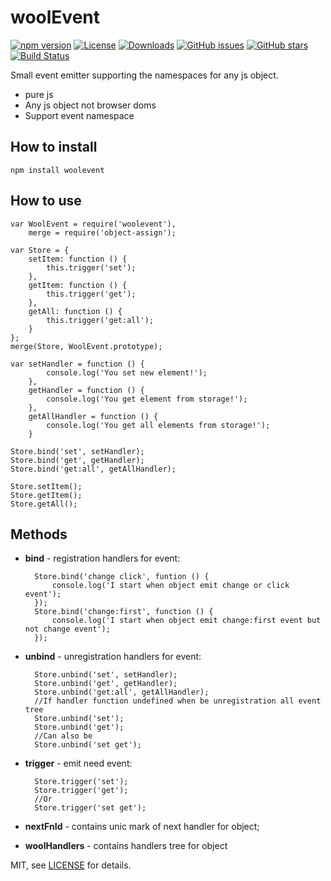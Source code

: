 # woolEvent
[![npm version][npm-image]][npm-url]
[![License][license-image]][license-url]
[![Downloads][downloads-image]][downloads-url]
[![GitHub issues][git-issues]][git-issues-url]
[![GitHub stars][git-stars-image]][git-stars-url]
[![Build Status](https://travis-ci.org/abaddonGIT/woolEvent.svg?branch=master)](https://travis-ci.org/abaddonGIT/woolEvent)

Small event emitter supporting the namespaces for any js object.
- pure js
- Any js object not browser doms
- Support event namespace

## How to install ##

    npm install woolevent
    
## How to use ##

    var WoolEvent = require('woolevent'),
        merge = require('object-assign');

    var Store = {
        setItem: function () {
            this.trigger('set');
        },
        getItem: function () {
            this.trigger('get');
        },
        getAll: function () {
            this.trigger('get:all');
        }
    };
    merge(Store, WoolEvent.prototype);

    var setHandler = function () {
            console.log('You set new element!');
        },
        getHandler = function () {
            console.log('You get element from storage!');
        },
        getAllHandler = function () {
            console.log('You get all elements from storage!');
        }

    Store.bind('set', setHandler);
    Store.bind('get', getHandler);
    Store.bind('get:all', getAllHandler);
    
    Store.setItem();
    Store.getItem();
    Store.getAll();
    
## Methods ##
- **bind** - registration handlers for event:

        Store.bind('change click', funtion () {
            console.log('I start when object emit change or click event');
        });
        Store.bind('change:first', function () {
            console.log('I start when object emit change:first event but not change event');
        });

- **unbind** - unregistration handlers for event:

        Store.unbind('set', setHandler);
        Store.unbind('get', getHandler);
        Store.unbind('get:all', getAllHandler);
        //If handler function undefined when be unregistration all event tree
        Store.unbind('set');
        Store.unbind('get');
        //Сan also be
        Store.unbind('set get');
        
- **trigger** - emit need event:

        Store.trigger('set');
        Store.trigger('get');
        //Or
        Store.trigger('set get');
        
- **nextFnId** - contains unic mark of next handler for object;
- **woolHandlers** - contains handlers tree for object

MIT, see [LICENSE][license-url] for details.

[npm-image]: https://img.shields.io/npm/v/woolevent.svg?style=flat-square
[npm-url]: https://www.npmjs.com/package/woolevent
[downloads-image]: http://img.shields.io/npm/dm/woolevent.svg?style=flat-square
[downloads-url]: https://npmjs.org/package/woolevent
[license-image]: http://img.shields.io/npm/l/woolevent.svg?style=flat-square
[license-url]: LICENSE
[git-issues]: https://img.shields.io/github/issues/abaddonGIT/woolEvent.svg
[git-issues-url]: https://github.com/abaddonGIT/woolEvent/issues
[git-stars-image]: https://img.shields.io/github/stars/abaddonGIT/woolEvent.svg
[git-stars-url]: https://github.com/abaddonGIT/woolEvent/stargazers
